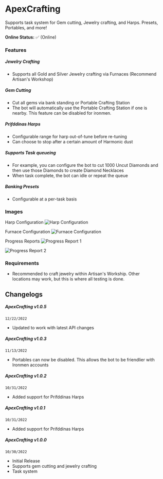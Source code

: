# ApexCrafting
Supports task system for Gem cutting, Jewelry crafting, and Harps. Presets, Portables, and more!

**Online Status:** 
✅ (Online)

### Features
##### Jewelry Crafting
- Supports all Gold and Silver Jewelry crafting via Furnaces (Recommend Artisan's Workshop)
##### Gem Cutting
- Cut all gems via bank standing or Portable Crafting Station
- The bot will automatically use the Portable Crafting Station if one is nearby. This feature can be disabled for ironmen.
##### Prifddinas Harps
- Configurable range for harp out-of-tune before re-tuning
- Can choose to stop after a certain amount of Harmonic dust
##### Supports Task queueing
- For example, you can configure the bot to cut 1000 Uncut Diamonds and then use those Diamonds to create Diamond Necklaces
- When task complete, the bot can idle or repeat the queue
##### Banking Presets
- Configurable at a per-task basis

### Images

Harp Configuration
![Harp Configuration](https://iili.io/b7pZ22.png)


Furnace Configuration
![Furnace Configuration](https://iili.io/b7pbp9.png)


Progress Reports
![Progress Report 1](https://iili.io/H9xp3Ex.png)

![Progress Report 2](https://iili.io/H9KfrSS.png)

### Requirements
- Recommended to craft jewelry within Artisan's Workship. Other locations may work, but this is where all testing is done.

## Changelogs
##### ApexCrafting v1.0.5
`12/22/2022`
- Updated to work with latest API changes

##### ApexCrafting v1.0.3
`11/13/2022`
- Portables can now be disabled. This allows the bot to be friendlier with Ironmen accounts

##### ApexCrafting v1.0.2
`10/31/2022`
- Added support for Prifddinas Harps

##### ApexCrafting v1.0.1
`10/31/2022`
- Added support for Prifddinas Harps

##### ApexCrafting v1.0.0
`10/30/2022`
- Initial Release
- Supports gem cutting and jewelry crafting
- Task system